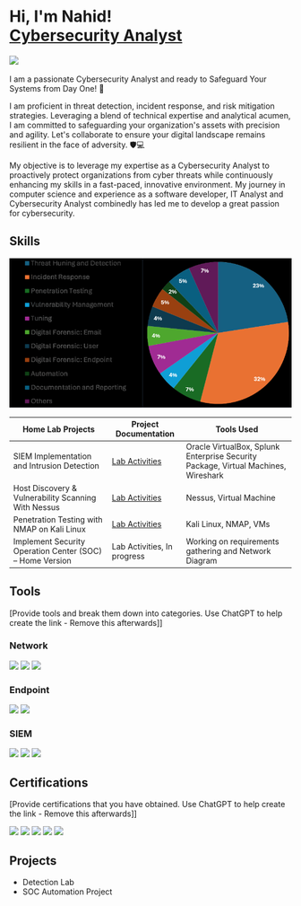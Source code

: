<h1>Hi, I'm Nahid! <br/><a href="https://github.com/nahid7474">Cybersecurity Analyst</a></h1>

<a href="https://www.linkedin.com/in/nahidanalyst/"><img src="https://img.shields.io/badge/-LinkedIn-0072b1?&style=for-the-badge&logo=linkedin&logoColor=white" /></a>

I am a passionate Cybersecurity Analyst and ready to Safeguard Your Systems from Day One! 💼 

I am proficient in threat detection, incident response, and risk mitigation strategies. Leveraging a blend of technical expertise and analytical acumen, I am committed to safeguarding your organization's assets with precision and agility. Let's collaborate to ensure your digital landscape remains resilient in the face of adversity. 🛡️💻 

My objective is to leverage my expertise as a Cybersecurity Analyst to proactively protect organizations from cyber threats while continuously enhancing my skills in a fast-paced, innovative environment.
My journey in computer science and experience as a software developer, IT Analyst and Cybersecurity Analyst combinedly has led me to develop a great passion for cybersecurity.

## Skills


<img src="https://github.com/nahid7474/Photos/blob/main/skillsets.png" /> 


| Home Lab Projects                             | Project Documentation         | Tools Used
|-----------------------------------------------|----------------------------|-------------------------------------------------------------
| SIEM Implementation and Intrusion Detection   | <a href="https://github.com/nahid7474/Project1">Lab Activities</a>| Oracle VirtualBox, Splunk Enterprise Security Package, Virtual Machines, Wireshark
| Host Discovery & Vulnerability Scanning With Nessus | <a href="https://github.com/nahid7474/Nessus">Lab Activities</a>| Nessus, Virtual Machine
| Penetration Testing with NMAP on Kali Linux   | <a href="https://github.com/nahid7474/PenTest/tree/main">Lab Activities</a>| Kali Linux, NMAP, VMs
| Implement Security Operation Center (SOC) – Home Version  |Lab Activities, In progress| Working on requirements gathering and Network Diagram | 

## Tools
[Provide tools and break them down into categories. Use ChatGPT to help create the link - Remove this afterwards]]

### Network
<div>
    <img src="https://img.shields.io/badge/-Wireshark-1679A7?&style=for-the-badge&logo=Wireshark&logoColor=white" />
    <img src="https://img.shields.io/badge/-Suricata-EF3B2D?&style=for-the-badge&logo=Suricata&logoColor=white" />
    <img src="https://img.shields.io/badge/-Zeek-777BB4?&style=for-the-badge&logo=Zeek&logoColor=white" />
</div>

### Endpoint
<div>
    <img src="https://img.shields.io/badge/-Microsoft_Defender_for_Endpoint-00A4EF?&style=for-the-badge&logo=Microsoft&logoColor=white" />
    <img src="https://img.shields.io/badge/-Velociraptor-4B275F?&style=for-the-badge&logo=Velociraptor&logoColor=white" />
</div>

### SIEM
<div>
    <img src="https://img.shields.io/badge/-Microsoft_Sentinel-0078D4?&style=for-the-badge&logo=Microsoft&logoColor=white" />
    <img src="https://img.shields.io/badge/-Splunk-000000?&style=for-the-badge&logo=Splunk&logoColor=white" />
    <img src="https://img.shields.io/badge/-Elastic-005571?&style=for-the-badge&logo=Elastic&logoColor=white" />
</div>

## Certifications
[Provide certifications that you have obtained. Use ChatGPT to help create the link - Remove this afterwards]]
<div>
<img src="https://img.shields.io/badge/-Security%2B-FF0000?&style=for-the-badge&logo=CompTIA&logoColor=white" />
<img src="https://img.shields.io/badge/-Network%2B-007ACC?&style=for-the-badge&logo=CompTIA&logoColor=white" />
<img src="https://img.shields.io/badge/-A%2B-4D4D4D?&style=for-the-badge&logo=CompTIA&logoColor=white" />
<img src="https://img.shields.io/badge/-CDSA-006400?&style=for-the-badge&logoColor=white" />
<img src="https://img.shields.io/badge/-CCD-000080?&style=for-the-badge&logoColor=white" />
</div>

## Projects
- Detection Lab
- SOC Automation Project
